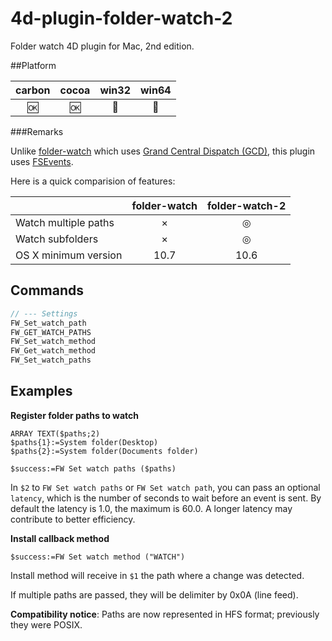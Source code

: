 # 4d-plugin-folder-watch-2
Folder watch 4D plugin for Mac, 2nd edition.

##Platform

| carbon | cocoa | win32 | win64 |
|:------:|:-----:|:---------:|:---------:|
|🆗|🆗|🚫|🚫|

###Remarks

Unlike [folder-watch](https://github.com/miyako/4d-plugin-folder-watch) which uses [Grand Central Dispatch (GCD)](https://developer.apple.com/library/ios/documentation/Performance/Reference/GCD_libdispatch_Ref/), this plugin uses [FSEvents](https://developer.apple.com/library/mac/documentation/Darwin/Reference/FSEvents_Ref/index.html#//apple_ref/doc/constant_group/FSEventStreamCreateFlags).

Here is a quick comparision of features:

|  | folder-watch | folder-watch-2 |
| :------------- | :-------------: | :-------------: |
| Watch multiple paths | × | ◎ |
| Watch subfolders | × | ◎ |
| OS X minimum version | 10.7 | 10.6 |

Commands
---

```c
// --- Settings
FW_Set_watch_path
FW_GET_WATCH_PATHS
FW_Set_watch_method
FW_Get_watch_method
FW_Set_watch_paths
```

Examples
---
**Register folder paths to watch**

```
ARRAY TEXT($paths;2)
$paths{1}:=System folder(Desktop)
$paths{2}:=System folder(Documents folder)

$success:=FW Set watch paths ($paths)
```

In ``$2`` to ``FW Set watch paths`` or ``FW Set watch path``, you can pass an optional ``latency``, which is the number of seconds to wait before an event is sent. By default the latency is 1.0, the maximum is 60.0. A longer latency may contribute to better efficiency.

**Install callback method**

```
$success:=FW Set watch method ("WATCH")
```

Install method will receive in ``$1`` the path where a change was detected.

If multiple paths are passed, they will be delimiter by 0x0A (line feed).

**Compatibility notice**: Paths are now represented in HFS format; previously they were POSIX.
